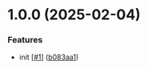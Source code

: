 # 1.0.0 (2025-02-04)


### Features

* init [[#1](https://github.com/d3p1/devcontainer-node/issues/1)] ([b083aa1](https://github.com/d3p1/devcontainer-node/commit/b083aa16b80bc121809e49be43f321bdb68672a2))
